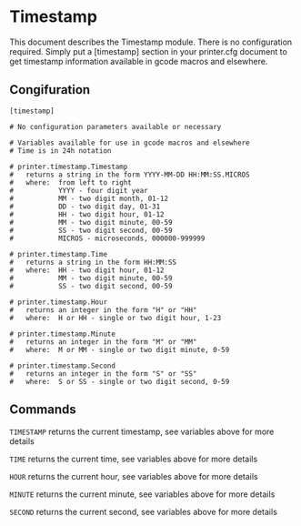 # Timestamp

This document describes the Timestamp module.  There is no configuration required.  Simply put a [timestamp] section in your printer.cfg document to get timestamp information available in gcode macros and elsewhere.

## Congifuration

    [timestamp]

    # No configuration parameters available or necessary

    # Variables available for use in gcode macros and elsewhere
    # Time is in 24h notation

    # printer.timestamp.Timestamp
    #   returns a string in the form YYYY-MM-DD HH:MM:SS.MICROS
    #   where:  from left to right
    #           YYYY - four digit year
    #           MM - two digit month, 01-12
    #           DD - two digit day, 01-31
    #           HH - two digit hour, 01-12
    #           MM - two digit minute, 00-59
    #           SS - two digit second, 00-59
    #           MICROS - microseconds, 000000-999999

    # printer.timestamp.Time
    #   returns a string in the form HH:MM:SS
    #   where:  HH - two digit hour, 01-12
    #           MM - two digit minute, 00-59
    #           SS - two digit second, 00-59

    # printer.timestamp.Hour
    #   returns an integer in the form "H" or "HH"
    #   where:  H or HH - single or two digit hour, 1-23

    # printer.timestamp.Minute
    #   returns an integer in the form "M" or "MM"
    #   where:  M or MM - single or two digit minute, 0-59

    # printer.timestamp.Second
    #   returns an integer in the form "S" or "SS"
    #   where:  S or SS - single or two digit second, 0-59

## Commands
`TIMESTAMP` returns the current timestamp, see variables above for more details

`TIME` returns the current time, see variables above for more details

`HOUR` returns the current hour, see variables above for more details

`MINUTE` returns the current minute, see variables above for more details

`SECOND` returns the current second, see variables above for more details

